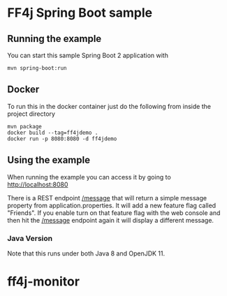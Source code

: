 # FF4j Spring Boot sample #


## Running the example
You can start this sample Spring Boot 2 application with
```
mvn spring-boot:run
```

## Docker

To run this in the docker container just do the following from inside the project directory
```
mvn package
docker build --tag=ff4jdemo .
docker run -p 8080:8080 -d ff4jdemo
```

## Using the example
When running the example you can access it by going to [http://localhost:8080](http://localhost:8080)

There is a REST endpoint [/message](http://localhost:8080/message) that will return a simple message property from application.properties. It will add a new feature flag called "Friends". If you enable turn on that feature flag with the web console and then hit the [/message](http://localhost:8080/message) endpoint again it will display a different message.

### Java Version
Note that this runs under both Java 8 and OpenJDK 11.
# ff4j-monitor
